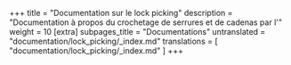 +++
title = "Documentation sur le lock picking"
description = "Documentation à propos du crochetage de serrures et de cadenas par l'"
weight = 10
[extra]
subpages_title = "Documentations"
untranslated = "documentation/lock_picking/_index.md"
translations = [
    "documentation/lock_picking/_index.md"
]
+++

